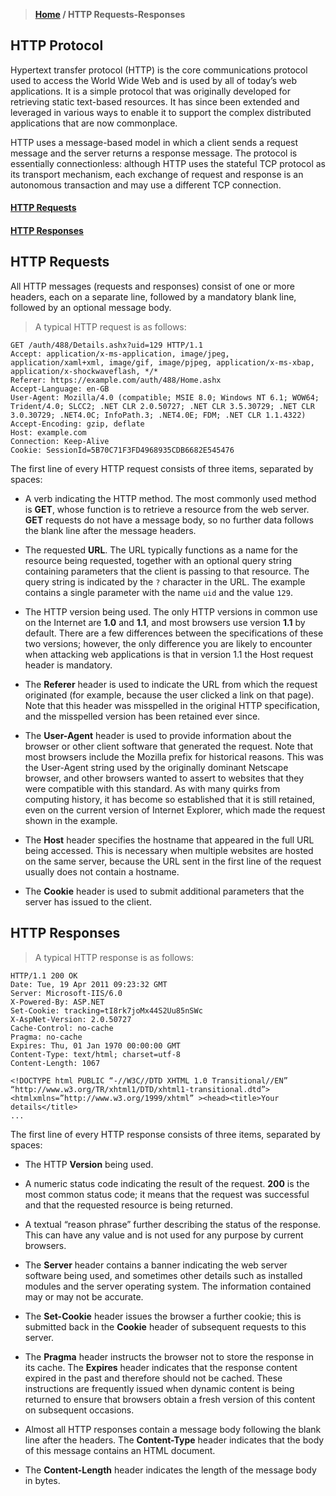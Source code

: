 > **[Home](https://github.com/RakeshKengale/RaKKeN)  /  HTTP Requests-Responses**

## HTTP Protocol

Hypertext transfer protocol (HTTP) is the core communications protocol used to access the World Wide Web and is used by all of today’s web applications. It is a simple protocol that was originally developed for retrieving static text-based resources. It has since been extended and leveraged in various ways to enable it to support the complex distributed applications that are now commonplace.

HTTP uses a message-based model in which a client sends a request message and the server returns a response message. The protocol is essentially connectionless: although HTTP uses the stateful TCP protocol as its transport mechanism, each exchange of request and response is an autonomous transaction and may use a different TCP connection.

#### [HTTP Requests](Index/HTTP_Requests_Responses.md#http-requests-1)
#### [HTTP Responses](Index/HTTP_Requests_Responses.md#http-responses-1)

## HTTP Requests

All HTTP messages (requests and responses) consist of one or more headers, each on a separate line, followed by a mandatory blank line, followed by an optional message body. 

> A typical HTTP request is as follows:

```
GET /auth/488/Details.ashx?uid=129 HTTP/1.1
Accept: application/x-ms-application, image/jpeg, application/xaml+xml, image/gif, image/pjpeg, application/x-ms-xbap, application/x-shockwaveflash, */*
Referer: https://example.com/auth/488/Home.ashx
Accept-Language: en-GB
User-Agent: Mozilla/4.0 (compatible; MSIE 8.0; Windows NT 6.1; WOW64; Trident/4.0; SLCC2; .NET CLR 2.0.50727; .NET CLR 3.5.30729; .NET CLR 3.0.30729; .NET4.0C; InfoPath.3; .NET4.0E; FDM; .NET CLR 1.1.4322)
Accept-Encoding: gzip, deflate
Host: example.com
Connection: Keep-Alive
Cookie: SessionId=5B70C71F3FD4968935CDB6682E545476
```

The first line of every HTTP request consists of three items, separated by spaces:

- A verb indicating the HTTP method. The most commonly used method is __GET__, whose function is to retrieve a resource from the web server. __GET__ requests do not have a message body, so no further data follows the blank line after the message headers.

- The requested __URL__. The URL typically functions as a name for the resource being requested, together with an optional query string containing parameters that the client is passing to that resource. The query string is indicated by the `?` character in the URL. The example contains a single parameter with the name `uid` and the value `129`.

- The HTTP version being used. The only HTTP versions in common use on the Internet are __1.0__ and __1.1__, and most browsers use version __1.1__ by default. There are a few differences between the specifications of these two versions; however, the only difference you are likely to encounter when attacking web applications is that in version 1.1 the Host request header is mandatory.

- The __Referer__ header is used to indicate the URL from which the request originated (for example, because the user clicked a link on that page). Note that this header was misspelled in the original HTTP specification, and the misspelled version has been retained ever since.

- The __User-Agent__ header is used to provide information about the browser or other client software that generated the request. Note that most browsers include the Mozilla prefix for historical reasons. This was the User-Agent string used by the originally dominant Netscape browser, and other browsers wanted to assert to websites that they were compatible with this standard. As with many quirks from computing history, it has become so established that it is still retained, even on the current version of Internet Explorer, which made the request shown in the example.

- The __Host__ header specifies the hostname that appeared in the full URL being accessed. This is necessary when multiple websites are hosted on the same server, because the URL sent in the first line of the request usually does not contain a hostname.

- The __Cookie__ header is used to submit additional parameters that the server has issued to the client.


## HTTP Responses

> A typical HTTP response is as follows:

```
HTTP/1.1 200 OK
Date: Tue, 19 Apr 2011 09:23:32 GMT
Server: Microsoft-IIS/6.0
X-Powered-By: ASP.NET
Set-Cookie: tracking=tI8rk7joMx44S2Uu85nSWc
X-AspNet-Version: 2.0.50727
Cache-Control: no-cache
Pragma: no-cache
Expires: Thu, 01 Jan 1970 00:00:00 GMT
Content-Type: text/html; charset=utf-8
Content-Length: 1067

<!DOCTYPE html PUBLIC “-//W3C//DTD XHTML 1.0 Transitional//EN” “http://www.w3.org/TR/xhtml1/DTD/xhtml1-transitional.dtd”><htmlxmlns=”http://www.w3.org/1999/xhtml” ><head><title>Your details</title>
...
```

The first line of every HTTP response consists of three items, separated by spaces:

- The HTTP __Version__ being used.

- A numeric status code indicating the result of the request. __200__ is the most common status code; it means that the request was successful and that the requested resource is being returned.

- A textual “reason phrase” further describing the status of the response. This can have any value and is not used for any purpose by current browsers. 

- The __Server__ header contains a banner indicating the web server software being used, and sometimes other details such as installed modules and the server operating system. The information contained may or may not be accurate.

- The __Set-Cookie__ header issues the browser a further cookie; this is submitted back in the __Cookie__ header of subsequent requests to this server.

- The __Pragma__ header instructs the browser not to store the response in its cache. The __Expires__ header indicates that the response content expired in the past and therefore should not be cached. These instructions are frequently issued when dynamic content is being returned to ensure that browsers obtain a fresh version of this content on subsequent occasions.

- Almost all HTTP responses contain a message body following the blank line after the headers. The __Content-Type__ header indicates that the body of this message contains an HTML document.

- The __Content-Length__ header indicates the length of the message body in bytes.

